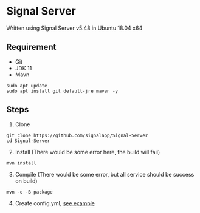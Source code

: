 # Signal Server
Written using Signal Server v5.48 in Ubuntu 18.04 x64

## Requirement
- Git
- JDK 11
- Mavn

```
sudo apt update
sudo apt install git default-jre maven -y
```

## Steps
1. Clone 
```
git clone https://github.com/signalapp/Signal-Server
cd Signal-Server
```

2. Install (There would be some error here, the build will fail)
```
mvn install
```

3. Compile (There would be some error, but all service should be success on build)
```
mvn -e -B package
```

4. Create config.yml, [see example](./config.yml)
